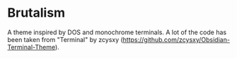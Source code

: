 # Brutalism

A theme inspired by DOS and monochrome terminals.
A lot of the code has been taken from "Terminal" by zcysxy (https://github.com/zcysxy/Obsidian-Terminal-Theme).
